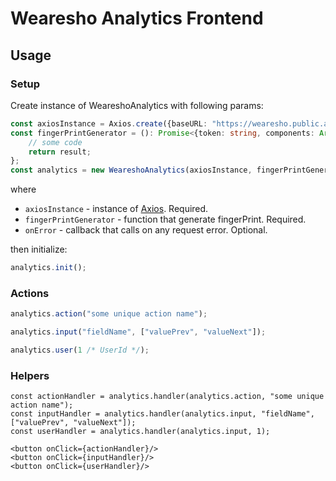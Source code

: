 # Wearesho Analytics Frontend

## Usage

### Setup

Create instance of WeareshoAnalytics with following params:

```ts
const axiosInstance = Axios.create({baseURL: "https://wearesho.public.api.com/"});
const fingerPrintGenerator = (): Promise<{token: string, components: Array<{key: string; value: string}>}> => {
    // some code
    return result;
};
const analytics = new WeareshoAnalytics(axiosInstance, fingerPrintGenerator, onError: (message: string) => console.error(message));
```
where
- `axiosInstance` - instance of [Axios](https://github.com/axios/axios). Required.
- `fingerPrintGenerator` - function that generate fingerPrint. Required.
- `onError` - callback that calls on any request error. Optional.

then initialize:

```ts
analytics.init();
```

### Actions

```ts
analytics.action("some unique action name");
```

```ts
analytics.input("fieldName", ["valuePrev", "valueNext"]);
```

```ts
analytics.user(1 /* UserId */);
```

### Helpers

```tsx
const actionHandler = analytics.handler(analytics.action, "some unique action name");
const inputHandler = analytics.handler(analytics.input, "fieldName", ["valuePrev", "valueNext"]);
const userHandler = analytics.handler(analytics.input, 1);

<button onClick={actionHandler}/>
<button onClick={inputHandler}/>
<button onClick={userHandler}/>
```
